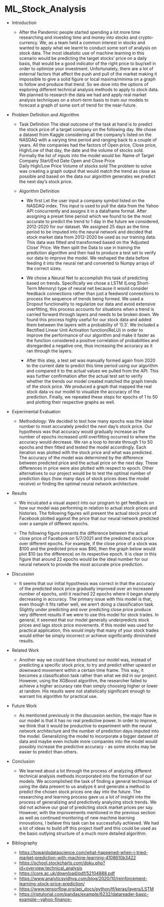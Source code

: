 # ML_Stock_Analysis
  - Introduction
 
    - After the Pandemic people started spending a lot more time researching and investing time and money into stocks and crypto-currency. We, as a team held a common interest in stocks and wanted to apply what we learnt to conduct some sort of analysis on stock data. 
The most idealistic use of machine learning in this scenario would be predicting the target stocks’ price on a daily basis, that would be a good indicator of the right price to buy/sell in order to optimize your investment. Unfortunately, there are a lot of external factors that affect the push and pull of the market making it impossible to give a solid figure or local maxima/minima on a graph to follow and produce that trend. 
So we dove into the options of exploring different technical analysis methods to apply to stock data. We planned to research the data we had and apply real market analysis techniques on a short-term basis to train our models to forecast a graph of some sort of trend for the near-future. 
 
  - Problem Definition and Algorithm 
 
    - Task Definition
    The ideal outcome of the task at hand is to predict the stock price of a target company on the following day. We chose a dataset from Kaggle considering all the company’s listed on the NASDAQ with a varying time period and ranging back to a couple of years. All the companies had the factors of Open price, Close price, High/Low of that day, the date and the volume of stocks sold. 
Formally the list of inputs into the model would be:
Name of Target Company
Start/End Date
Open and Close Price  
Daily High/Low Price
Volume of stocks sold
The problem to solve was creating a graph output that would match the trend as close as possible and based on the data our algorithm generates we predict the next day’s stock price.
 
 
 
    - Algorithm Definition 
      - We first Let the user input a company symbol listed on the NASDAQ index. This input is used to pull the data from the Yahoo API concurrently and assigns it in a dataframe format. After assigning a preset time period which we found to be the most accurate to predict the trend to 1 day in the future we considered, 2012-2020 for our dataset. We assigned 25 days as the time period to be imputed into the neural network and decided that stock market data from 2012-2020 be used as our training data. This data was fitted and transformed based on the ‘Adjusted Close’ Price.
We then split the Data to use in training the prediction algorithm and then had to produce a test set to verify our data to improve the model. We reshaped the data before feeding it into the neural net and converted to Numpy arrays of the correct sizes.

      - We chose a Neural Net to accomplish this task of predicting based on trends. Specifically we chose a LSTM (Long Short-Term Memory) type of neural net because it would consider feedback connections rather than just a feedword connections to process the sequence of trends being formed. We used a Dropout functionality to regularize our data and avoid extensive overfitting, this process accounts for situations when a trend is carried forward through layers and needs to be broken down. We found this process highly useful for our stock data and added them between the layers with a probability of ‘0.3’. We Included a Rectified Linear Unit Activation function(ReLU) in order to improve the performance of our algorithm and make it faster as the function considered a positive correlation of probabilities and disregarded a negative one, thus increasing the accuracy as it ran through the layers.

      - After this step, a test set was manually formed again from 2020 to the current date to predict this time period using our algorithm and compared it to the actual values we pulled from the API. This was further confirmation after the actual test set to verify whether the trends our model created matched the graph trends of the stock price. We produced a graph that mapped the real stock data vs our model to visualize the accuracy of the prediction. Finally, we repeated these steps for epochs of 1 to 50 and plotting their respective graphs as well. 
 
  - Experimental Evaluation 
    - Methodology:
  We decided to test how many epochs was the ideal number to most accurately predict the next day’s stock price. Our hypothesis was that accuracy would gradually increase as the number of epochs increased until overfitting occurred to where the accuracy would decrease. We ran a loop to iterate through 1 to 50 epochs and then fitted and tested the model accordingly. Each iteration was plotted with the stock price and what was predicted. The accuracy of the model was determined by the difference between predicted price and the actual price on the next day. These differences in price were also plotted with respect to epoch. Other alternatives to our project would be to test the optimal number of prediction days (how many days of stock prices does the model receive) or finding the optimal neural network architecture. 
 
  - Results 
    - We inculcated a visual aspect into our program to get feedback on how our model was performing in relation to actual stock prices and histories. The following figures will present the actual stock price of Facebook plotted against the price that our neural network predicted over a sample of different epochs.



    - The following figure presents the difference between the actual close price of Facebook on 5/7/2021 and the predicted stock price over different epochs. For example, if the close price of a stock was $100 and the predicted price was $90, then the graph below would plot $10 (as the difference) on its respective epoch. It is clear in this figure that around 22 epochs would be the ideal number for our neural network to provide the most accurate price prediction. 

 
  - Discussion 
    - It seems that our initial hypothesis was correct in that the accuracy of the predicted stock price gradually improved over an increased number of epochs, until it reached 22 epochs where it began sharply decreasing in accuracy. The primary issue with this model is that, even though it fits rather well, we aren’t doing a classification task. Slightly under predicting and over predicting close price produce very different results if we were to use this model for stock trades. In general, it seemed that our model generally underpredicts stock prices and lags stock price movements. If this model was used for practical application, this would imply that many of your stock trades would either be simply incorrect or achieve significantly diminished results. 
 
  - Related Work
    - Another way we could have structured our model was, instead of predicting a specific stock price, to try and predict either upward or downward movement within a certain time frame. This way, it becomes a classification task rather than what we did in our project. However, using the XGBoost algorithm, the researcher failed to achieve a higher accuracy rate than simply choosing higher or lower at random. His results were not statistically significant enough to warrant his algorithm for practical use. 
 
  - Future Work
    - As mentioned previously in the discussion section, the major flaw in our model is that it has no real predictive power. In order to improve, we think that it would be productive to experiment with the neural network architecture and the number of prediction days imputed into the model. Generalizing the model to incorporate a bigger dataset of data and maybe even include more companies into the model would possibly increase the predictive accuracy - as some stocks may be easier to predict than others. 
 
  - Conclusion 
    - We learned about a lot through the process of analyzing different technical analysis methods incorporated into the formation of our models. We accomplished the task of finding a general technique of using the data present to us analyze it and generate a method to predict the chosen stock prices one day into the future. The researching and learning process gave us a lot of insight into the process of generalizing and predictively analyzing stock trends. 
We did not achieve our goal of predicting stock market prices per say. However, with the improvements mentioned in the previous section as well as continued monitoring of new machine learning innovations, I believe this task can be successfully achieved. We had a lot of ideas to build off this project itself and this could be used as the basic outlying structure of a much more detailed algorithm. 

  - Bibliography 
    - https://towardsdatascience.com/what-happened-when-i-tried-market-prediction-with-machine-learning-4108610b3422
    - https://school.stockcharts.com/doku.php?id=overview:technical_analysis
    - https://core.ac.uk/download/pdf/52104888.pdf
    - https://www.analyticsvidhya.com/blog/2020/10/reinforcement-learning-stock-price-prediction/
    - https://www.tensorflow.org/api_docs/python/tf/keras/layers/LSTM
    - https://riptutorial.com/pandas/example/6232/datareader-basic-example--yahoo-finance-

